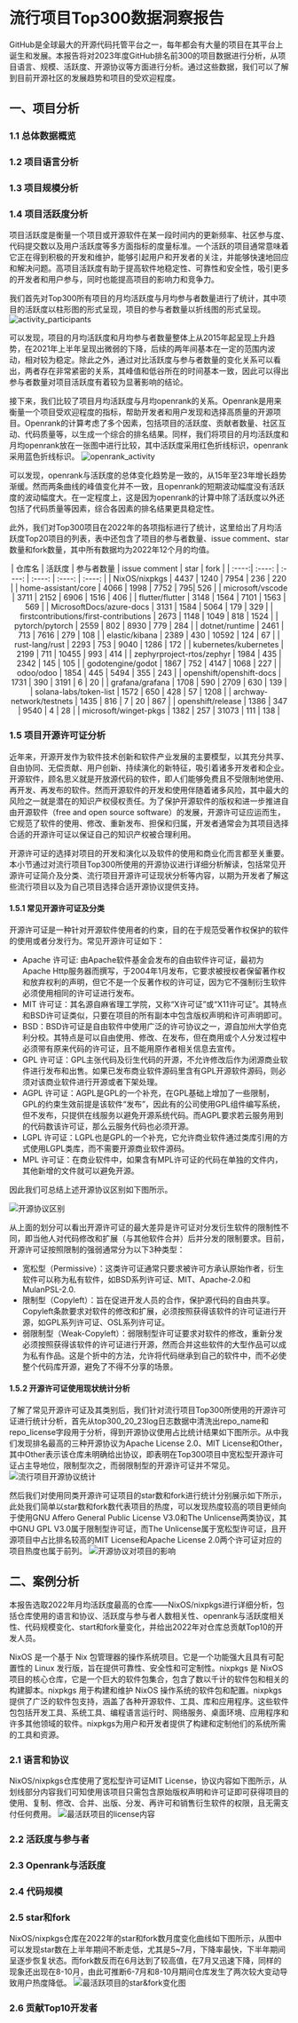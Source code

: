 # 流行项目Top300数据洞察报告
GitHub是全球最大的开源代码托管平台之一，每年都会有大量的项目在其平台上诞生和发展。本报告将对2023年度GitHub排名前300的项目数据进行分析，从项目语言、规模、活跃度、开源协议等方面进行分析。通过这些数据，我们可以了解到目前开源社区的发展趋势和项目的受欢迎程度。
## 一、项目分析
### 1.1 总体数据概览

### 1.2 项目语言分析

### 1.3 项目规模分析

### 1.4 项目活跃度分析
项目活跃度是衡量一个项目或开源软件在某一段时间内的更新频率、社区参与度、代码提交数以及用户活跃度等多方面指标的度量标准。一个活跃的项目通常意味着它正在得到积极的开发和维护，能够引起用户和开发者的关注，并能够快速地回应和解决问题。高项目活跃度有助于提高软件地稳定性、可靠性和安全性，吸引更多的开发者和用户参与，同时也能提高项目的影响力和竞争力。

我们首先对Top300所有项目的月均活跃度与月均参与者数量进行了统计，其中项目的活跃度以柱形图的形式呈现，项目的参与者数量以折线图的形式呈现。
![activity_participants](https://github.com/Jalingpp/OSS-Insight-Report/assets/26080098/673ea35a-e653-4ab2-9e44-12484751507c)

可以发现，项目的月均活跃度和月均参与者数量整体上从2015年起呈现上升趋势，在2021年上半年呈现出微弱的下降，后续的两年间基本在一定的范围内波动，相对较为稳定。除此之外，通过对比活跃度与参与者数量的变化关系可以看出，两者存在非常紧密的关系，其峰值和低谷所在的时间基本一致，因此可以得出参与者数量对项目活跃度有着较为显著影响的结论。

接下来，我们比较了项目月均活跃度与月均openrank的关系。Openrank是用来衡量一个项目受欢迎程度的指标，帮助开发者和用户发现和选择高质量的开源项目。Openrank的计算考虑了多个因素，包括项目的活跃度、贡献者数量、社区互动、代码质量等，以生成一个综合的排名结果。同样，我们将项目的月均活跃度和月均openrank放在一张图中进行比较，其中活跃度采用红色折线标识，openrank采用蓝色折线标识。
![openrank_activity](https://github.com/Jalingpp/OSS-Insight-Report/assets/26080098/726cd582-1c18-4eb8-b3a8-6114d77bed22)

可以发现，openrank与活跃度的总体变化趋势是一致的，从15年至23年增长趋势渐缓。然而两条曲线的峰值变化并不一致，且openrank的短期波动幅度没有活跃度的波动幅度大。在一定程度上，这是因为openrank的计算中除了活跃度以外还包括了代码质量等因素，综合各因素的排名结果更具稳定性。

此外，我们对Top300项目在2022年的各项指标进行了统计，这里给出了月均活跃度Top20项目的列表，表中还包含了项目的参与者数量、issue comment、star数量和fork数量，其中所有数据均为2022年12个月的均值。
<p align="center">
| 仓库名 | 活跃度 | 参与者数量 | issue comment | star | fork |
| :----:| :----: | :----: | :----: | :----: | :----: |
| NixOS/nixpkgs | 4437 | 1240 | 7954 | 236 | 220 |
| home-assistant/core | 4066 | 1998 | 7752 | 795| 526 |
| microsoft/vscode | 3711 | 2152 | 6906 | 1516 | 406 |
| flutter/flutter | 3148 | 1564 | 7101 | 1563 | 569 |
| MicrosoftDocs/azure-docs | 3131 | 1584 | 5064 | 179 | 329 |
| firstcontributions/first-contributions | 2673 | 1148 | 1049 | 818 | 1524 |
| pytorch/pytorch | 2559 | 802 | 8930 | 779 | 284 |
| dotnet/runtime | 2461 | 713 | 7616 | 279 | 108 |
| elastic/kibana | 2389 | 430 | 10592 | 124 | 67 |
| rust-lang/rust | 2293 | 753 | 9040 | 1286 | 172 |
| kubernetes/kubernetes | 2199 | 711 | 10455 | 993 | 414 |
| zephyrproject-rtos/zephyr | 1984 | 435 | 2342 | 145 | 105 |
| godotengine/godot | 1867 | 752 | 4147 | 1068 | 227 |
| odoo/odoo | 1854 | 445 | 5494 | 355 | 243 |
| openshift/openshift-docs | 1731 | 390 | 3191 | 6 | 20 |
| grafana/grafana | 1708 | 590 | 2709 | 630 | 139 |
| solana-labs/token-list | 1572 | 650 | 428 | 57 | 1208 |
| archway-network/testnets | 1435 | 816 | 7 | 20 | 867 |
| openshift/release | 1386 | 347 | 9540 | 4 | 28 |
| microsoft/winget-pkgs | 1382 | 257 | 31073 | 111 | 138 |
</p>



### 1.5 项目开源许可证分析
近年来，开源开发作为软件技术创新和软件产业发展的主要模型，以其充分共享、自由协同、无偿贡献、用户创新、持续演化的新特征，吸引着诸多开发者和企业。开源软件，顾名思义就是开放源代码的软件，即人们能够免费且不受限制地使用、再开发、再发布的软件。然而开源软件的开发和使用伴随着诸多风险，其中最大的风险之一就是潜在的知识产权侵权责任。为了保护开源软件的版权和进一步推进自由开源软件（free and open source software）的发展，开源许可证应运而生，它规范了软件的使用、修改、重新发布、担保和归属，开发者通常会为其项目选择合适的开源许可证以保证自己的知识产权被合理利用。

开源许可证的选择对项目的开发和演化以及软件的使用和商业化而言都至关重要。本小节通过对流行项目Top300所使用的开源协议进行详细分析解读，包括常见开源许可证简介及分类、流行项目开源许可证现状分析等内容，以期为开发者了解这些流行项目以及为自己项目选择合适开源协议提供支持。

#### 1.5.1 常见开源许可证及分类
开源许可证是一种针对开源软件使用者的约束，目的在于规范受著作权保护的软件的使用或者分发行为。常见开源许可证如下：
* Apache 许可证: 由Apache软件基金会发布的自由软件许可证，最初为Apache Http服务器而撰写，于2004年1月发布，它要求被授权者保留著作权和放弃权利的声明，但它不是一个反著作权的许可证，因为它不强制衍生软件必须使用相同的许可证进行发布。
* MIT 许可证：其名源自麻省理工学院，又称“X许可证”或“X11许可证”。其特点和BSD许可证类似，只要在项目的所有副本中包含版权声明和许可声明即可。
* BSD：BSD许可证是自由软件中使用广泛的许可协议之一，源自加州大学伯克利分校。其特点是可以自由使用、修改、在发布，但在商用或个人分发过程中必须带有原来代码的许可证，且不能用原作者相关信息去宣传。
* GPL 许可证：GPL主张代码及衍生代码的开源，不允许修改后作为闭源商业软件进行发布和出售。如果已发布商业软件源码里含有GPL开源软件源码，则必须对该商业软件进行开源或者下架处理。
* AGPL 许可证：AGPL是GPL的一个补充，在GPL基础上增加了一些限制，GPL的约束生效前提是该软件“发布”，因此有的公司使用GPL组件编写系统，但不发布，只提供在线服务以避免开源系统代码。而AGPL要求若云服务用到的代码数该许可证，那么云服务代码也必须开源。
* LGPL 许可证：LGPL也是GPL的一个补充，它允许商业软件通过类库引用的方式使用LGPL类库，而不需要开源商业软件源码。
* MPL 许可证：在商业软件中，如果含有MPL许可证的代码在单独的文件内，其他新增的文件就可以避免开源。

因此我们可总结上述开源协议区别如下图所示。

![开源协议区别](image/license_diff.jpg)

从上面的划分可以看出开源许可证的最大差异是许可证对分发衍生软件的限制性不同，即当他人对代码修改和扩展（与其他软件合并）后并分发的限制要求。目前，开源许可证按照限制的强弱通常分为以下3种类型：
* 宽松型（Permissive）：这类许可证通常只要求被许可方承认原始作者，衍生软件可以称为私有软件，如BSD系列许可证、MIT、Apache-2.0和MulanPSL-2.0.
* 限制型（Copyleft）：旨在促进开发人员的合作，保护源代码的自由共享。Copyleft条款要求对软件的修改和扩展，必须按照获得该软件的许可证进行开源，如GPL系列许可证、OSL系列许可证。
* 弱限制型（Weak-Copyleft）：弱限制型许可证要求对软件的修改，重新分发必须按照获得该软件的许可证进行开源，然而合并这些软件的大型作品可以成为私有作品。这是个折中的方法，允许将代码继承到自己的软件中，而不必使整个代码库开源，避免了不得不分享的场景。

#### 1.5.2 开源许可证使用现状统计分析
了解了常见开源许可证及其类别后，我们针对流行项目Top300所使用的开源许可证进行统计分析，首先从top300_20_23log日志数据中清洗出repo_name和repo_license字段用于分析，得到开源协议使用占比统计结果如下图所示。从中我们发现排名最高的三种开源协议为Apache License 2.0、MIT License和Other，其中Other表示该仓库未明确给出协议，即表明在Top300项目中宽松型开源许可证占主导地位，限制型次之，而弱限制型的开源许可证并不常见。
![流行项目开源协议统计](image/license_distribution_pie.png)

然后我们对使用同类开源许可证项目的star数和fork进行统计分别展示如下所示，此处我们简单以star数和fork数代表项目的热度，可以发现热度较高的项目更倾向于使用GNU Affero General Public License V3.0和The Unlicense两类协议，其中GNU GPL V3.0属于限制型许可证，而The Unlicense属于宽松型许可证，且开源项目中占比排名较高的MIT License和Apache License 2.0两个许可证对应的项目热度也属于前列。
![开源协议对项目的影响](image/star%26fork.png)


## 二、案例分析
本报告选取2022年月均活跃度最高的仓库——NixOS/nixpkgs进行详细分析，包括仓库使用的语言和协议、活跃度与参与者人数相关性、openrank与活跃度相关性、代码规模变化、start和fork量变化，并给出2022年对仓库总贡献Top10的开发人员。

NixOS 是一个基于 Nix 包管理器的操作系统项目。它是一个功能强大且具有可配置性的 Linux 发行版，旨在提供可靠性、安全性和可定制性。nixpkgs 是 NixOS 项目的核心仓库，它是一个巨大的软件包集合，包含了数以千计的软件包和相关的构建脚本。nixpkgs 用于构建和维护 NixOS 操作系统的软件包和配置。nixpkgs 提供了广泛的软件包支持，涵盖了各种开源软件、工具、库和应用程序。这些软件包包括开发工具、系统工具、编程语言运行时、网络服务、桌面环境、应用程序和许多其他领域的软件。nixpkgs为用户和开发者提供了构建和定制他们的系统所需的工具和资源。
### 2.1 语言和协议
NixOS/nixpkgs仓库使用了宽松型许可证MIT License，协议内容如下图所示，从划线部分内容我们可知使用该项目只需包含原始版权声明和许可证即可获得项目的使用、复制、修改、合并、出版、分发、再许可和销售衍生软件的权限，且无需支付任何费用。
![最活跃项目的license内容](image/license_sample.png)

### 2.2 活跃度与参与者

### 2.3 Openrank与活跃度

### 2.4 代码规模

### 2.5 star和fork
NixOS/nixpkgs仓库在2022年的star和fork数月度变化曲线如下图所示，从图中可以发现star数在上半年期间不断走低，尤其是5~7月，下降率最快，下半年期间呈逐步恢复状态。而fork数反而在6月达到了较高值，在7月又迅速下降，同样的现象还出现在8-10月，由此可推断6-7月和8-10月期间仓库发生了两次较大变动导致用户热度降低。
![最活跃项目的star&fork变化图](image/star&fork_curve.png)

### 2.6 贡献Top10开发者

